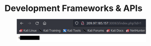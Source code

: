 # Development Frameworks & APIs

<figure><img src="../../../../../.gitbook/assets/Untitled (6).png" alt=""><figcaption></figcaption></figure>
